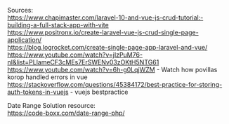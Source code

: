 Sources:  
https://www.chapimaster.com/laravel-10-and-vue-js-crud-tutorial:-building-a-full-stack-app-with-vite  
https://www.positronx.io/create-laravel-vue-js-crud-single-page-application/  
https://blog.logrocket.com/create-single-page-app-laravel-and-vue/  
https://www.youtube.com/watch?v=jIzPuM76-nI&list=PLlameCF3cMEs7ErSWENv03zOKtH5NTG61  
https://www.youtube.com/watch?v=6h-g0LqjWZM - Watch how povillas korop handled errors in vue  
https://stackoverflow.com/questions/45384172/best-practice-for-storing-auth-tokens-in-vuejs - vuejs bestpractice





Date Range Solution resource:  
https://code-boxx.com/date-range-php/
